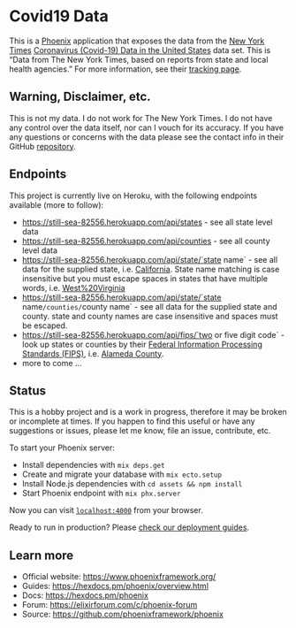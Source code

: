 # Covid19 Data 

This is a [Phoenix][0] application that exposes the data from the [New York Times][1] [Coronavirus (Covid-19) Data in the United States][2] data set. This is “Data from The New York Times, based on reports from state and local health agencies.” For more information, see their [tracking page][3].

## Warning, Disclaimer, etc.

This is not my data. I do not work for The New York Times. I do not have any control over the data itself, nor can I vouch for its accuracy. If you have any questions or concerns with the data please see the contact info in their GitHub [repository][2].

## Endpoints

This project is currently live on Heroku, with the following endpoints available (more to follow):

* https://still-sea-82556.herokuapp.com/api/states - see all state level data
* https://still-sea-82556.herokuapp.com/api/counties - see all county level data
* https://still-sea-82556.herokuapp.com/api/state/`state name` - see all data for the supplied state, i.e. [California][4]. State name matching is case insensitive but you must escape spaces in states that have multiple words, i.e. [West%20Virginia][5]
 * https://still-sea-82556.herokuapp.com/api/state/`state name`/counties/`county name` - see all data for the supplied state and county. state and county names are case insensitive and spaces must be escaped.
 * https://still-sea-82556.herokuapp.com/api/fips/`two or five digit code` - look up states or counties by their [Federal Information Processing Standards (FIPS)][6], i.e. [Alameda County][7].
 * more to come ...

## Status

This is a hobby project and is a work in progress, therefore it may be broken or incomplete at times. If you happen to find this useful or have any suggestions or issues, please let me know, file an issue, contribute, etc.


To start your Phoenix server:

  * Install dependencies with `mix deps.get`
  * Create and migrate your database with `mix ecto.setup`
  * Install Node.js dependencies with `cd assets && npm install`
  * Start Phoenix endpoint with `mix phx.server`

Now you can visit [`localhost:4000`](http://localhost:4000) from your browser.

Ready to run in production? Please [check our deployment guides](https://hexdocs.pm/phoenix/deployment.html).

## Learn more

  * Official website: https://www.phoenixframework.org/
  * Guides: https://hexdocs.pm/phoenix/overview.html
  * Docs: https://hexdocs.pm/phoenix
  * Forum: https://elixirforum.com/c/phoenix-forum
  * Source: https://github.com/phoenixframework/phoenix

[0]: https://www.phoenixframework.org
[1]: https://nytimes.com
[2]: https://github.com/nytimes/covid-19-data
[3]: https://www.nytimes.com/interactive/2020/us/coronavirus-us-cases.html
[4]: https://still-sea-82556.herokuapp.com/api/state/california
[5]: https://still-sea-82556.herokuapp.com/api/state/west%20virginia
[6]: https://en.wikipedia.org/wiki/Federal_Information_Processing_Standards
[7]: https://still-sea-82556.herokuapp.com/api/fips/06001
